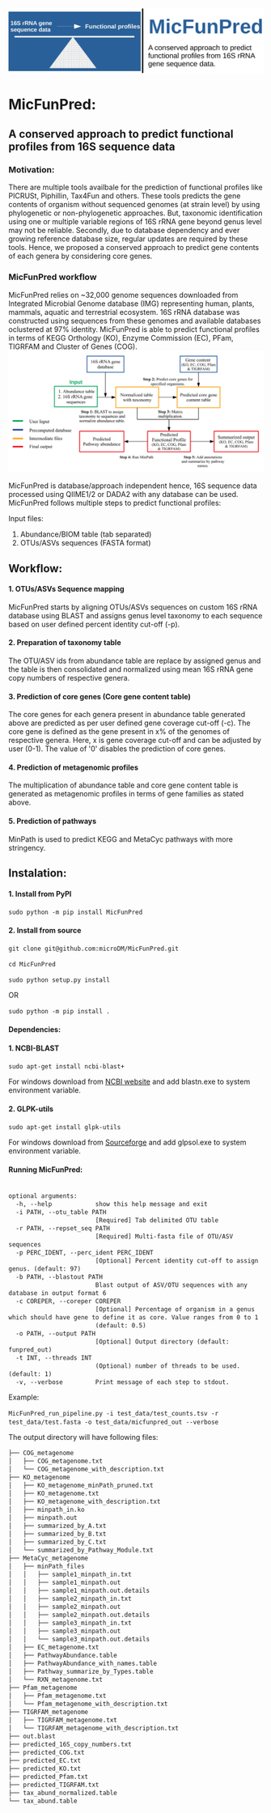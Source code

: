 [![alt text](logo.jpeg)](http://210.212.161.138/MicFunPred/)
# MicFunPred:
## A conserved approach to predict functional profiles from 16S sequence data

### Motivation: 
There are multiple tools availbale for the prediction of functional profiles like PICRUSt, Piphillin, Tax4Fun and others. These tools predicts the gene contents of organism without sequenced genomes (at strain level) by using phylogenetic or non-phylogenetic approaches. But, taxonomic identification using one or multiple variable regions of 16S rRNA gene beyond genus level may not be reliable. Secondly, due to database dependency and ever growing reference database size, regular updates are required by these tools. Hence, we proposed a conserved approach to predict gene contents of each genera by considering core genes.

### MicFunPred workflow
MicFunPred relies on ~32,000 genome sequences downloaded from Integrated Microbial Genome database (IMG) representing human, plants, mammals, aquatic and terrestrial ecosystem. 16S rRNA database was constructed using sequences from these genomes and available databases oclustered at 97% identity. MicFunPred is able to predict functional profiles in terms of KEGG Orthology (KO), Enzyme Commission (EC), PFam, TIGRFAM and Cluster of Genes (COG).
![MicFunPred Workflow](workflow.jpeg)

MicFunPred is database/approach independent hence, 16S sequence data processed using QIIME1/2 or DADA2 with any database can be used. MicFunPred follows multiple steps to predict functional profiles:

Input files:

1. Abundance/BIOM table (tab separated)
2. OTUs/ASVs sequences (FASTA format)

## Workflow:

#### 1. OTUs/ASVs Sequence mapping
MicFunPred starts by aligning OTUs/ASVs sequences on custom 16S rRNA database using BLAST and assigns genus level taxonomy to each sequence based on user defined percent identity cut-off (-p).

#### 2. Preparation of taxonomy table
The OTU/ASV ids from abundance table are replace by assigned genus and the table is then consolidated and normalized using mean 16S rRNA gene copy numbers of respective genera.

#### 3. Prediction of core genes (Core gene content table)
The core genes for each genera present in abundance table generated above are predicted as per user defined gene coverage cut-off (-c). The core gene is defined as the gene present in x% of the genomes of respective genera. Here, x is gene coverage cut-off and can be adjusted by user (0-1). The value of '0' disables the prediction of core genes.

#### 4. Prediction of metagenomic profiles
The multiplication of abundance table and core gene content table is generated as metagenomic profiles in terms of gene families as stated above.

#### 5. Prediction of pathways
MinPath is used to predict KEGG and MetaCyc pathways with more stringency.

## Instalation:

#### 1. Install from PyPI
`sudo python -m pip install MicFunPred`
#### 2. Install from source
`git clone git@github.com:microDM/MicFunPred.git`

`cd MicFunPred`

`sudo python setup.py install`

OR

`sudo python -m pip install .`

#### Dependencies:

#### 1. NCBI-BLAST
`sudo apt-get install ncbi-blast+`

For windows download from [NCBI website](https://ftp.ncbi.nlm.nih.gov/blast/executables/blast+/LATEST/) and add blastn.exe to system environment variable.

#### 2. GLPK-utils
`sudo apt-get install glpk-utils`

For windows download from [Sourceforge](https://sourceforge.net/projects/winglpk/) and add glpsol.exe to system environment variable.

#### Running MicFunPred:

```usage: MicFunPred_run_pipeline.py [-h] [-i PATH] [-r PATH] [-p PERC_IDENT] [-b PATH] [-c COREPER] [-o PATH] [-t INT] [-v]

optional arguments:
  -h, --help            show this help message and exit
  -i PATH, --otu_table PATH
                        [Required] Tab delimited OTU table
  -r PATH, --repset_seq PATH
                        [Required] Multi-fasta file of OTU/ASV sequences
  -p PERC_IDENT, --perc_ident PERC_IDENT
                        [Optional] Percent identity cut-off to assign genus. (default: 97)
  -b PATH, --blastout PATH
                        Blast output of ASV/OTU sequences with any database in output format 6
  -c COREPER, --coreper COREPER
                        [Optional] Percentage of organism in a genus which should have gene to define it as core. Value ranges from 0 to 1
                        (default: 0.5)
  -o PATH, --output PATH
                        [Optional] Output directory (default: funpred_out)
  -t INT, --threads INT
                        (Optional) number of threads to be used. (default: 1)
  -v, --verbose         Print message of each step to stdout.
```
Example:

`MicFunPred_run_pipeline.py -i test_data/test_counts.tsv -r test_data/test.fasta -o test_data/micfunpred_out --verbose`

The output directory will have following files:
```
├── COG_metagenome
│   ├── COG_metagenome.txt
│   └── COG_metagenome_with_description.txt
├── KO_metagenome
│   ├── KO_metagenome_minPath_pruned.txt
│   ├── KO_metagenome.txt
│   ├── KO_metagenome_with_description.txt
│   ├── minpath_in.ko
│   ├── minpath.out
│   ├── summarized_by_A.txt
│   ├── summarized_by_B.txt
│   ├── summarized_by_C.txt
│   └── summarized_by_Pathway_Module.txt
├── MetaCyc_metagenome
│   ├── minPath_files
│   │   ├── sample1_minpath_in.txt
│   │   ├── sample1_minpath.out
│   │   ├── sample1_minpath.out.details
│   │   ├── sample2_minpath_in.txt
│   │   ├── sample2_minpath.out
│   │   ├── sample2_minpath.out.details
│   │   ├── sample3_minpath_in.txt
│   │   ├── sample3_minpath.out
│   │   └── sample3_minpath.out.details
│   ├── EC_metagenome.txt
│   ├── PathwayAbundance.table
│   ├── PathwayAbundance_with_names.table
│   ├── Pathway_summarize_by_Types.table
│   └── RXN_metagenome.txt
├── Pfam_metagenome
│   ├── Pfam_metagenome.txt
│   └── Pfam_metagenome_with_description.txt
├── TIGRFAM_metagenome
│   ├── TIGRFAM_metagenome.txt
│   └── TIGRFAM_metagenome_with_description.txt
├── out.blast
├── predicted_16S_copy_numbers.txt
├── predicted_COG.txt
├── predicted_EC.txt
├── predicted_KO.txt
├── predicted_Pfam.txt
├── predicted_TIGRFAM.txt
├── tax_abund_normalized.table
└── tax_abund.table

```
